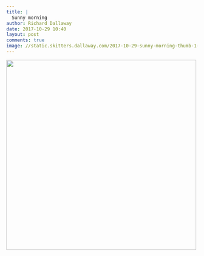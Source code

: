 ```yaml
---
title: |
  Sunny morning
author: Richard Dallaway
date: 2017-10-29 10:40
layout: post
comments: true
image: //static.skitters.dallaway.com/2017-10-29-sunny-morning-thumb-1-IMG-3776.jpg
---
```


<div>
        <a href="//static.skitters.dallaway.com/2017-10-29-sunny-morning-fullsize-1-IMG-3776.jpg">
          <img src="//static.skitters.dallaway.com/2017-10-29-sunny-morning-thumb-1-IMG-3776.jpg" width="500" height="500"/>
        </a>
      </div>


  
      